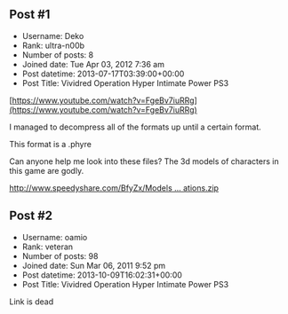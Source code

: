 ## Post #1
- Username: Deko
- Rank: ultra-n00b
- Number of posts: 8
- Joined date: Tue Apr 03, 2012 7:36 am
- Post datetime: 2013-07-17T03:39:00+00:00
- Post Title: Vividred Operation  Hyper Intimate Power PS3

[https://www.youtube.com/watch?v=FgeBv7iuRRg](https://www.youtube.com/watch?v=FgeBv7iuRRg)

I managed to decompress all of the formats up until a certain format.

This format is a .phyre


Can anyone help me look into these files? The 3d models of characters in this game are godly.

[http://www.speedyshare.com/BfyZx/Models ... ations.zip](http://www.speedyshare.com/BfyZx/Models-textures-and-animations.zip)
## Post #2
- Username: oamio
- Rank: veteran
- Number of posts: 98
- Joined date: Sun Mar 06, 2011 9:52 pm
- Post datetime: 2013-10-09T16:02:31+00:00
- Post Title: Vividred Operation  Hyper Intimate Power PS3

Link is dead
